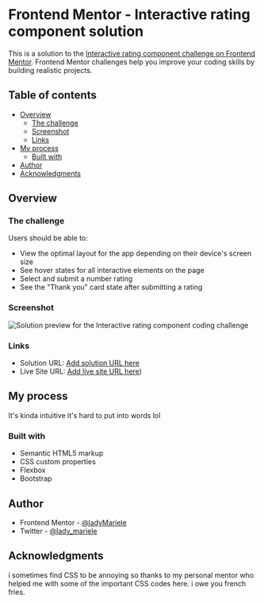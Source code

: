 # Frontend Mentor - Interactive rating component solution

This is a solution to the [Interactive rating component challenge on Frontend Mentor](https://www.frontendmentor.io/challenges/interactive-rating-component-koxpeBUmI). Frontend Mentor challenges help you improve your coding skills by building realistic projects. 

## Table of contents

- [Overview](#overview)
  - [The challenge](#the-challenge)
  - [Screenshot](#screenshot)
  - [Links](#links)
- [My process](#my-process)
  - [Built with](#built-with)
- [Author](#author)
- [Acknowledgments](#acknowledgments)

## Overview

### The challenge

Users should be able to:

- View the optimal layout for the app depending on their device's screen size
- See hover states for all interactive elements on the page
- Select and submit a number rating
- See the "Thank you" card state after submitting a rating

### Screenshot

![Solution preview for the Interactive rating component coding challenge](/images/screenshot.jpg)

### Links

- Solution URL: [Add solution URL here](https://your-solution-url.com)
- Live Site URL: [Add live site URL here](https://ladymariele.github.io/interactive-rating))

## My process

  It's kinda intuitive it's hard to put into words lol

### Built with

- Semantic HTML5 markup
- CSS custom properties
- Flexbox
- Bootstrap

## Author

- Frontend Mentor - [@ladyMariele](https://www.frontendmentor.io/profile/ladyMariele)
- Twitter - [@lady_mariele](https://www.twitter.com/lady_mariele)


## Acknowledgments

i sometimes find CSS to be annoying so thanks to my personal mentor who helped me with some of the important CSS codes here. i owe you french fries.
